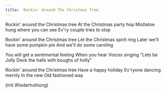 ```yaml
---
title:  Rockin' Around The Christmas Tree
---
```


Rockin' around the Christmas tree At the Christmas party hop Mistletoe hung where you can see Ev'ry couple tries to stop

Rockin' around the Christmas tree Let the Christmas spirit ring Later we'll have some pumpkin pie And we'll do some caroling

You will get a sentimental feeling When you hear Voices singing "Lets be Jolly Deck the halls with boughs of holly"

Rockin' around the Christmas tree Have a happy holiday Ev'ryone dancing merrily In the new Old fashioned way

(mit Wiederhohlung)

